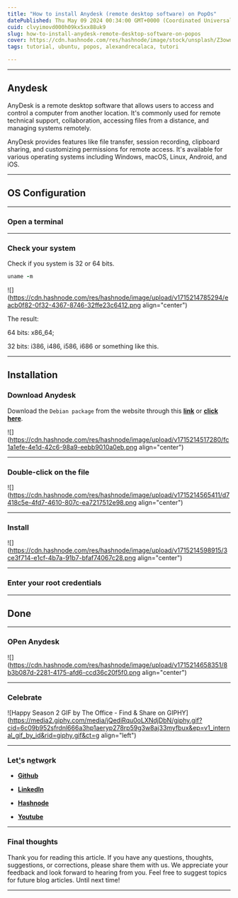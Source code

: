 ```yaml
---
title: "How to install Anydesk (remote desktop software) on PopOs"
datePublished: Thu May 09 2024 00:34:00 GMT+0000 (Coordinated Universal Time)
cuid: clvyimovd000h09kx5xx88uk9
slug: how-to-install-anydesk-remote-desktop-software-on-popos
cover: https://cdn.hashnode.com/res/hashnode/image/stock/unsplash/Z3ownETsdNQ/upload/768802822998f3c7d30efb9729b30cb9.jpeg
tags: tutorial, ubuntu, popos, alexandrecalaca, tutori

---
```


---

## Anydesk

AnyDesk is a remote desktop software that allows users to access and control a computer from another location. It's commonly used for remote technical support, collaboration, accessing files from a distance, and managing systems remotely.

AnyDesk provides features like file transfer, session recording, clipboard sharing, and customizing permissions for remote access. It's available for various operating systems including Windows, macOS, Linux, Android, and iOS.

---

## OS Configuration

---

### Open a terminal

---

### Check your system

Check if you system is 32 or 64 bits.

```ruby
uname -m
```

![](https://cdn.hashnode.com/res/hashnode/image/upload/v1715214785294/eacb0f82-0f32-4367-8746-32ffe23c6412.png align="center")

The result:

64 bits: x86\_64;

32 bits: i386, i486, i586, i686 or something like this.

---

## Installation

### Download Anydesk

Download the `Debian package` from the website through this [**link**](https://anydesk.com/en/downloads/linux) or [**click here**](https://anydesk.com/en/downloads/linux).

![](https://cdn.hashnode.com/res/hashnode/image/upload/v1715214517280/fc1a1efe-4e1d-42c6-98a9-eebb9010a0eb.png align="center")

---

### Double-click on the file

![](https://cdn.hashnode.com/res/hashnode/image/upload/v1715214565411/d7418c5e-4fd7-4610-807c-ea7217512e98.png align="center")

---

### Install

![](https://cdn.hashnode.com/res/hashnode/image/upload/v1715214598915/3ce3f714-e1cf-4b7a-91b7-bfaf74067c28.png align="center")

---

### Enter your root credentials

---

## Done

---

### OPen Anydesk

![](https://cdn.hashnode.com/res/hashnode/image/upload/v1715214658351/8b3b087d-2281-4175-afd6-ccd36c20f5f0.png align="center")

---

### **Celebrate**

![Happy Season 2 GIF by The Office - Find & Share on GIPHY](https://media2.giphy.com/media/jQediRqu0oLXNdjDbN/giphy.gif?cid=6c09b952sfrdnl666a3hp1aeryp278rp59g3w8aj33myfbux&ep=v1_internal_gif_by_id&rid=giphy.gif&ct=g align="left")

---

### **Let**[**'**](https://hashnode.com/onboard?next=/@alexandrecalaca)**s n**[**e**](https://hashnode.com/onboard?next=/@alexandrecalaca)**tw**[**o**](https://linkedin.com/in/alexandrecalacaofficial)**rk**

* [**Git**](https://github.com/alexcalaca)[**h**](https://hashnode.com/onboard?next=/@alexandrecalaca)[**ub**](https://github.com/alexcalaca)
    
* [**L**](https://linkedin.com/in/alexandrecalacaofficial)[**inked**](https://github.com/alexcalaca)[**I**](https://hashnode.com/onboard?next=/@alexandrecalaca)[**n**](https://www.youtube.com/@alexandrecalacaofficial)
    
* [**Ha**](https://github.com/alexcalaca)[**sh**](https://linkedin.com/in/alexandrecalacaofficial)[**n**](https://hashnode.com/onboard?next=/@alexandrecalaca)[**ode**](https://github.com/alexcalaca)
    
* [**Yout**](https://github.com/alexcalaca)[**u**](https://hashnode.com/onboard?next=/@alexandrecalaca)[**be**](https://github.com/alexcalaca)
    

---

### Final thoughts

Thank you for reading this article. If you have any questions, thoughts, suggestions, or corrections, please share them with us. We appreciate your feedback and look forward to hearing from you. Feel free to suggest topics for future blog articles. Until next time!

---